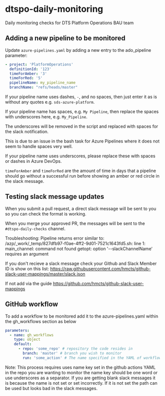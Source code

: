 # dtspo-daily-monitoring

Daily monitoring checks for DTS Platform Operations BAU team

## Adding a new pipeline to be monitored

Update `azure-pipelines.yaml` by adding a new entry to the ado_pipeline parameter:

```yaml
- project: 'PlatformOperations'
  definitionId: '123'
  timeForAmber: '3'
  timeForRed: '5'
  pipelineName: my_pipeline_name
  branchName: "refs/heads/master"
```

If your pipeline name uses dashes, `-`, and no spaces, then just enter it as is without any quotes e.g. `sds-azure-platform`.

If your pipeline name has spaces, e.g. `My Pipeline`, then replace the spaces with underscores here, e.g. `My_Pipeline`.

The underscores will be removed in the script and replaced with spaces for the slack notification.

This is due to an issue in the bash task for Azure Pipelines where it does not seem to handle spaces very well.

If your pipeline name uses underscores, please replace these with spaces or dashes in Azure DevOps.

`timeForAmber` and `timeForRed` are the amount of time in days that a pipeline should go without a successful run before showing an amber or red circle in the slack message.

## Testing slack message updates

When you submit a pull request, a direct slack message will be sent to you so you can check the format is working.

When you merge your approved PR, the messages will be sent to the `#dtspo-daily-checks` channel.

Troubleshooting:
Pipeline returns error similar to:
/azp/_work/_temp/827dfb97-f0ae-4ff2-9d01-7521c1643fd5.sh: line 1: main_channel: command not found
getopt: option '--slackChannelName' requires an argument

If you don't recieve a slack message check your Github and Slack Member ID is show on this list:
https://raw.githubusercontent.com/hmcts/github-slack-user-mappings/master/slack.json 

If not add via the guide https://github.com/hmcts/github-slack-user-mappings

## GitHub workflow

To add a workflow to be monitored add it to the azure-pipelines.yaml within the gh_workflows section as below

```yaml
parameters:
  - name: gh_workflows
    type: object
    default:
      - repo: 'some_repo' # repository the code resides in
        branch: 'master' # branch you wish to monitor
        run: 'some_action' # The name specified in the YAML of workflow. This is optional if left blank the process will report on all Actions.

```

Note: This process requires uses name key set in the github actions YAML in the repo you are wanting to monitor the name key should be one word or use underscores as a separator. If you are getting blank slack messages it is because
the name is not set or set incorrectly. If it is not set the path can be used but looks bad in the slack messages.
